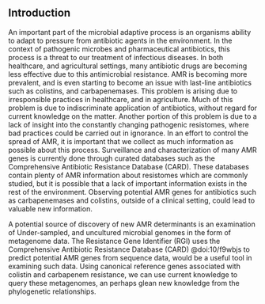 ## Introduction

An important part of the microbial adaptive process is an organisms ability to adapt to pressure from antibiotic agents in the environment.
In the context of pathogenic microbes and pharmaceutical antibiotics, this process is a threat to our treatment of infectious diseases.
In both healthcare, and agricultural settings, many antibiotic drugs are becoming less effective due to this antimicrobial resistance.
AMR is becoming more prevalent, and is even starting to become an issue with last-line antibiotics such as colistins, and carbapenemases. 
This problem is arising due to irresponsible practices in healthcare, and in agriculture. 
Much of this problem is due to indiscriminate application of antibiotics, without regard for current knowledge on the matter. 
Another portion of this problem is due to a lack of insight into the constantly changing pathogenic resistomes, where bad practices could be carried out in ignorance.
In an effort to control the spread of AMR, it is important that we collect as much information as possible about this process.
Surveillance and characterization of many AMR genes is currently done through curated databases such as the Comprehensive Antibiotic Resistance Database (CARD). 
These databases contain plenty of AMR information about resistomes which are commonly studied, but it is possible that a lack of important information exists in the rest of the environment.
Observing potential AMR genes for antibiotics such as carbapenemases and colistins, outside of a clinical setting, could lead to valuable new information.

A potential source of discovery of new AMR determinants is an examination of Under-sampled, and uncultured microbial genomes in the form of metagenome data.
The Resistance Gene Identifier (RGI) uses the Comprehensive Antibiotic Resistance Database (CARD) @doi:10/f9wbjs to predict potential AMR genes from sequence data, would be a useful tool in examining such data.
Using canonical reference genes associated with colistin and carbapenem resistance, we can use current knowledge to query these metagenomes, an perhaps glean new knowledge from the phylogenetic relationships.
